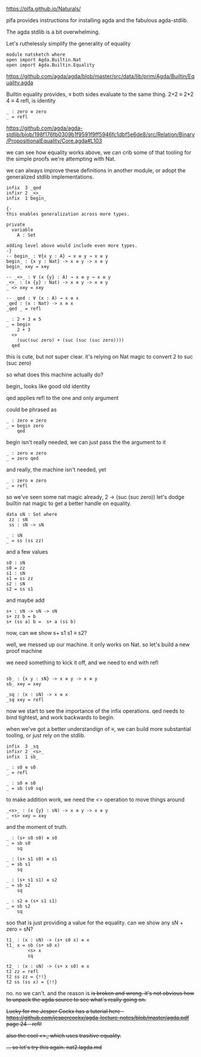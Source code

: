 https://plfa.github.io/Naturals/

plfa provides instructions for installing agda and the fabulous agda-stdlib.

The agda stdlib is a bit overwhelming.

Let's ruthelessly simplify the generality of equality

```
module natsketch where
open import Agda.Builtin.Nat
open import Agda.Builtin.Equality

```

https://github.com/agda/agda/blob/master/src/data/lib/prim/Agda/Builtin/Equality.agda

Builtin equality provides, ≡ both sides evaluate to the same thing.
2+2 ≡ 2*2
4 ≡ 4
refl, is identity
```
_ : zero ≡ zero
_ = refl

```


https://github.com/agda/agda-stdlib/blob/198f176fb0309b1f9591f9ff5946fc1dbf5e6de8/src/Relation/Binary/PropositionalEquality/Core.agda#L103

we can see how equality works above, we can crib some of that tooling for the simple proofs we're attempting with Nat.

we can always improve these definitions in another module, or adopt the generalized stdlib implementations.

```
infix  3 _qed
infixr 2 _<>_
infix  1 begin_

{-
this enables generalization across more types.

private
  variable
    A : Set

adding level above would include even more types.
-}
-- begin_ : ∀{x y : A} → x ≡ y → x ≡ y
begin_ : {x y : Nat} -> x ≡ y -> x ≡ y
begin_ x≡y = x≡y

-- _<>_ : ∀ (x {y} : A) → x ≡ y → x ≡ y
_<>_ : (x {y} : Nat) -> x ≡ y -> x ≡ y
_ <> x≡y = x≡y

-- _qed : ∀ (x : A) → x ≡ x
_qed : (x : Nat) -> x ≡ x
_qed _ = refl
```


```
_ : 2 + 3 ≡ 5
_ = begin
    2 + 3
  <>
    (suc(suc zero) + (suc (suc (suc zero))))
  qed
```
this is cute, but not super clear. it's relying on Nat magic to convert 2 to suc (suc zero)

so what does this machine actually do?

begin_ looks like good old identity

qed applies refl to the one and only argument

could be phrased as
```
_ : zero ≡ zero
_ = begin zero
    qed
```

begin isn't really needed, we can just pass the the argument to it

```
_ : zero ≡ zero
_ = zero qed
```
and really, the machine isn't needed, yet

```
_ : zero ≡ zero
_ = refl
```
so we've seen some nat magic already, 2 -> (suc (suc zero))
let's dodge builtin nat magic to get a better handle on equality.

```
data sN : Set where
 zz : sN
 ss : sN -> sN

_ : sN
_ = ss (ss zz)
```
and a few values

```
s0 : sN
s0 = zz
s1 : sN
s1 = ss zz
s2 : sN
s2 = ss s1

```
and maybe add
```
s+ : sN -> sN -> sN
s+ zz b = b
s+ (ss a) b =  s+ a (ss b)
```

now, can we show s+ s1 s1 ≡ s2?

well, we messed up our machine. it only works on Nat.
so let's build a new proof machine

we need something to kick it off, and we need to end with refl
```

sb_ : {x y : sN} -> x ≡ y -> x ≡ y
sb_ x≡y = x≡y

_sq : (x : sN) -> x ≡ x
_sq x≡y = refl

```
now we start to see the importance of the infix operations.
qed needs to bind tightest, and work backwards to begin.

when we've got a better understandign of ≡, we can build more substantial tooling,
or just rely on the stdlib.

```
infix  3 _sq
infixr 2 _<s>_
infix  1 sb_

_ : s0 ≡ s0
_ = refl

_ : s0 ≡ s0
_ = sb (s0 sq)
```

to make addition work, we need the <> operation to move things around

```
_<s>_ : (x {y} : sN) -> x ≡ y -> x ≡ y
_ <s> x≡y = x≡y
```

and the moment of truth.

```
_ : (s+ s0 s0) ≡ s0
_ = sb s0
    sq

_ : (s+ s1 s0) ≡ s1
_ = sb s1
    sq

_ : (s+ s1 s1) ≡ s2
_ = sb s2
    sq

_ : s2 ≡ (s+ s1 s1)
_ = sb s2
    sq
```

soo that is just providing a value for the equality.
can we show any sN + zero = sN?

```
t1_ : (x : sN) -> (s+ s0 x) ≡ x
t1_ x = sb (s+ s0 x)
        <s> x
        sq

t2_ : (x : sN) -> (s+ x s0) ≡ x
t2 zz = refl
t2 ss zz = {!!}
t2 ss (ss x) = {!!}
```
no. no we can't. and the reason is <s> is broken and wrong.
it's not obvious how to unpack the agda source to see what's really going on.

Lucky for me Jesper Cockx has a tutorial here - https://github.com/jespercockx/agda-lecture-notes/blob/master/agda.pdf
page 24 - refl!

also the cool _<_>_ which uses trasitive equality.

... so let's try this again. nat2.lagda.md
